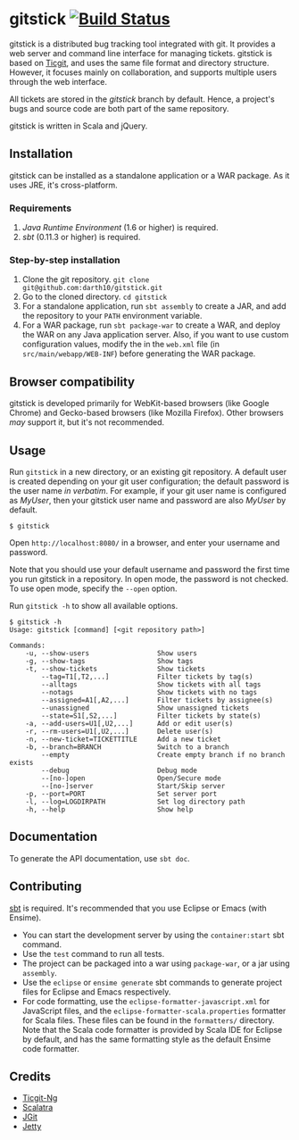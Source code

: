 # gitstick [![Build Status](https://secure.travis-ci.org/darth10/gitstick.png?branch=master)](https://travis-ci.org/darth10/gitstick)

gitstick is a distributed bug tracking tool integrated with git.
It provides a web server and command line interface for managing tickets.
gitstick is based on [Ticgit](https://github.com/jeffWelling/ticgit), and uses the same file format and directory structure.
However, it focuses mainly on collaboration, and supports multiple users through the web interface.

All tickets are stored in the *gitstick* branch by default.
Hence, a project's bugs and source code are both part of the same repository.

gitstick is written in Scala and jQuery.

## Installation

gitstick can be installed as a standalone application or a WAR package. As it uses JRE, it's cross-platform.

### Requirements
1. *Java Runtime Environment* (1.6 or higher) is required.
2. *sbt* (0.11.3 or higher) is required.

### Step-by-step installation
1. Clone the git repository. `git clone git@github.com:darth10/gitstick.git`
2. Go to the cloned directory. `cd gitstick`
3. For a standalone application, run `sbt assembly` to create a JAR, and add the repository to your `PATH` environment variable.
4. For a WAR package, run `sbt package-war` to create a WAR, and deploy the WAR on any Java application server.
Also, if you want to use custom configuration values, modify the in the `web.xml` file (in `src/main/webapp/WEB-INF`) before generating the WAR package.

## Browser compatibility

gitstick is developed primarily for WebKit-based browsers (like Google Chrome) and Gecko-based browsers (like Mozilla Firefox).
Other browsers *may* support it, but it's not recommended.

## Usage

Run `gitstick` in a new directory, or an existing git repository.
A default user is created depending on your git user configuration; the default password is the user name *in verbatim*.
For example, if your git user name is configured as *MyUser*, then your gitstick user name and password are also *MyUser* by default.

    $ gitstick

Open `http://localhost:8080/` in a browser, and enter your username and password.

Note that you should use your default username and password the first time you run gitstick in a repository.
In open mode, the password is not checked. To use open mode, specify the `--open` option.

Run `gitstick -h` to show all available options.

    $ gitstick -h
    Usage: gitstick [command] [<git repository path>]

    Commands:
        -u, --show-users                 Show users
        -g, --show-tags                  Show tags
        -t, --show-tickets               Show tickets
            --tag=T1[,T2,...]            Filter tickets by tag(s)
            --alltags                    Show tickets with all tags
            --notags                     Show tickets with no tags
            --assigned=A1[,A2,...]       Filter tickets by assignee(s)
            --unassigned                 Show unassigned tickets
            --state=S1[,S2,...]          Filter tickets by state(s)
        -a, --add-users=U1[,U2,...]      Add or edit user(s)
        -r, --rm-users=U1[,U2,...]       Delete user(s)
        -n, --new-ticket=TICKETTITLE     Add a new ticket
        -b, --branch=BRANCH              Switch to a branch
            --empty                      Create empty branch if no branch exists
            --debug                      Debug mode
            --[no-]open                  Open/Secure mode
            --[no-]server                Start/Skip server
        -p, --port=PORT                  Set server port
        -l, --log=LOGDIRPATH             Set log directory path
        -h, --help                       Show help

## Documentation

To generate the API documentation, use `sbt doc`.

## Contributing

[sbt](http://github.com/harrah/xsbt/wiki) is required.
It's recommended that you use Eclipse or Emacs (with Ensime).

* You can start the development server by using the `container:start` sbt command.
* Use the `test` command to run all tests.
* The project can be packaged into a war using `package-war`, or a jar using `assembly`.
* Use the `eclipse` or `ensime generate` sbt commands to generate project files for Eclipse and Emacs respectively.
* For code formatting, use the `eclipse-formatter-javascript.xml` for JavaScript files, and the `eclipse-formatter-scala.properties` formatter for Scala files. These files can be found in the `formatters/` directory. Note that the Scala code formatter is provided by Scala IDE for Eclipse by default, and has the same formatting style as the default Ensime code formatter.

## Credits

* [Ticgit-Ng](https://github.com/jeffWelling/ticgit)
* [Scalatra](http://www.scalatra.org/)
* [JGit](http://www.eclipse.org/jgit/)
* [Jetty](http://jetty.codehaus.org/jetty/)
